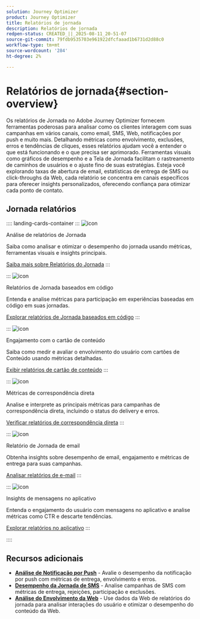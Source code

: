 ```yaml
---
solution: Journey Optimizer
product: Journey Optimizer
title: Relatórios de jornada
description: Relatórios de jornada
redpen-status: CREATED_||_2025-08-11_20-51-07
source-git-commit: 79fdb9535703e961922dfcfaaad1b6731d2d88c0
workflow-type: tm+mt
source-wordcount: '284'
ht-degree: 2%

---
```



# Relatórios de jornada{#section-overview}

Os relatórios de Jornada no Adobe Journey Optimizer fornecem ferramentas poderosas para analisar como os clientes interagem com suas campanhas em vários canais, como email, SMS, Web, notificações por push e muito mais. Detalhando métricas como envolvimento, exclusões, erros e tendências de cliques, esses relatórios ajudam você a entender o que está funcionando e o que precisa ser aprimorado. Ferramentas visuais como gráficos de desempenho e a Tela de Jornada facilitam o rastreamento de caminhos de usuários e o ajuste fino de suas estratégias. Esteja você explorando taxas de abertura de email, estatísticas de entrega de SMS ou click-throughs da Web, cada relatório se concentra em canais específicos para oferecer insights personalizados, oferecendo confiança para otimizar cada ponto de contato.

## Jornada relatórios

:::: landing-cards-container
:::
![icon](https://cdn.experienceleague.adobe.com/icons/chart-line.svg?lang=pt-BR)

Análise de relatórios de Jornada

Saiba como analisar e otimizar o desempenho do jornada usando métricas, ferramentas visuais e insights principais.

[Saiba mais sobre Relatórios do Jornada](../using/reports/journey-global-report-cja.md)
:::

:::
![icon](https://cdn.experienceleague.adobe.com/icons/code-branch.svg?lang=pt-BR)

Relatórios de Jornada baseados em código

Entenda e analise métricas para participação em experiências baseadas em código em suas jornadas.

[Explorar relatórios de Jornada baseados em código](../using/reports/journey-global-report-cja-code.md)
:::

:::
![icon](https://cdn.experienceleague.adobe.com/icons/puzzle-piece.svg?lang=pt-BR)

Engajamento com o cartão de conteúdo

Saiba como medir e avaliar o envolvimento do usuário com cartões de Conteúdo usando métricas detalhadas.

[Exibir relatórios de cartão de conteúdo](../using/reports/journey-global-report-cja-content.md)
:::

:::
![icon](https://cdn.experienceleague.adobe.com/icons/envelope.svg?lang=pt-BR)

Métricas de correspondência direta

Analise e interprete as principais métricas para campanhas de correspondência direta, incluindo o status do delivery e erros.

[Verificar relatórios de correspondência direta](../using/reports/journey-global-report-cja-direct.md)
:::

:::
![icon](https://cdn.experienceleague.adobe.com/icons/envelope-open.svg?lang=pt-BR)

Relatório de Jornada de email

Obtenha insights sobre desempenho de email, engajamento e métricas de entrega para suas campanhas.

[Analisar relatórios de e-mail](../using/reports/journey-global-report-cja-email.md)
:::

:::
![icon](https://cdn.experienceleague.adobe.com/icons/mobile.svg?lang=pt-BR)

Insights de mensagens no aplicativo

Entenda o engajamento do usuário com mensagens no aplicativo e analise métricas como CTR e descarte tendências.

[Explorar relatórios no aplicativo](../using/reports/journey-global-report-cja-inapp.md)
:::

::::


## Recursos adicionais

- **[Análise de Notificação por Push](../using/reports/journey-global-report-cja-push.md)** - Avalie o desempenho da notificação por push com métricas de entrega, envolvimento e erros.
- **[Desempenho da Jornada de SMS](../using/reports/journey-global-report-cja-sms.md)** - Analise campanhas de SMS com métricas de entrega, rejeições, participação e exclusões.
- **[Análise do Envolvimento da Web](../using/reports/journey-global-report-cja-web.md)** - Use dados da Web de relatórios do jornada para analisar interações do usuário e otimizar o desempenho do conteúdo da Web.
